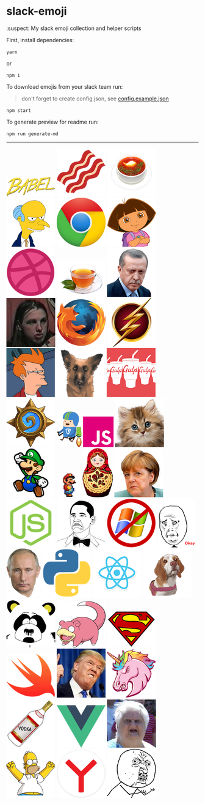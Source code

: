 # slack-emoji
:suspect: My slack emoji collection and helper scripts

First, install dependencies:
```
yarn
```
or
```
npm i
```

To download emojis from your slack team run:
> don't forget to create config.json, see [config.example.json](config.example.json)

```
npm start
```
To generate preview for readme run:
```
npm run generate-md
```

---

![babel.png](emojis/babel.png)
![bacon.png](emojis/bacon.png)
![borscht.png](emojis/borscht.png)
![burns.png](emojis/burns.png)
![chrome.png](emojis/chrome.png)
![dora.png](emojis/dora.png)
![dribbble.png](emojis/dribbble.png)
![earl_grey.png](emojis/earl_grey.png)
![erdogan.gif](emojis/erdogan.gif)
![escobar.jpg](emojis/escobar.jpg)
![firefox.png](emojis/firefox.png)
![flash.png](emojis/flash.png)
![fry.jpg](emojis/fry.jpg)
![gojira.png](emojis/gojira.png)
![gulp.png](emojis/gulp.png)
![heathstone.png](emojis/heathstone.png)
![jetpack_man.png](emojis/jetpack_man.png)
![js.png](emojis/js.png)
![kitten.png](emojis/kitten.png)
![luigi.png](emojis/luigi.png)
![mario.gif](emojis/mario.gif)
![matryoshka.png](emojis/matryoshka.png)
![merkel.png](emojis/merkel.png)
![nodejs.png](emojis/nodejs.png)
![notbad.png](emojis/notbad.png)
![nowindows.png](emojis/nowindows.png)
![okay.png](emojis/okay.png)
![putin.png](emojis/putin.png)
![python.png](emojis/python.png)
![react.png](emojis/react.png)
![rosa.png](emojis/rosa.png)
![sexualharrasmentpanda.png](emojis/sexualharrasmentpanda.png)
![slowpoke.png](emojis/slowpoke.png)
![superman.png](emojis/superman.png)
![swift.png](emojis/swift.png)
![trump.jpg](emojis/trump.jpg)
![unicorn.png](emojis/unicorn.png)
![vodka.png](emojis/vodka.png)
![vue.png](emojis/vue.png)
![wat.jpg](emojis/wat.jpg)
![woohoo.png](emojis/woohoo.png)
![yandex.png](emojis/yandex.png)
![yuno.png](emojis/yuno.png)

